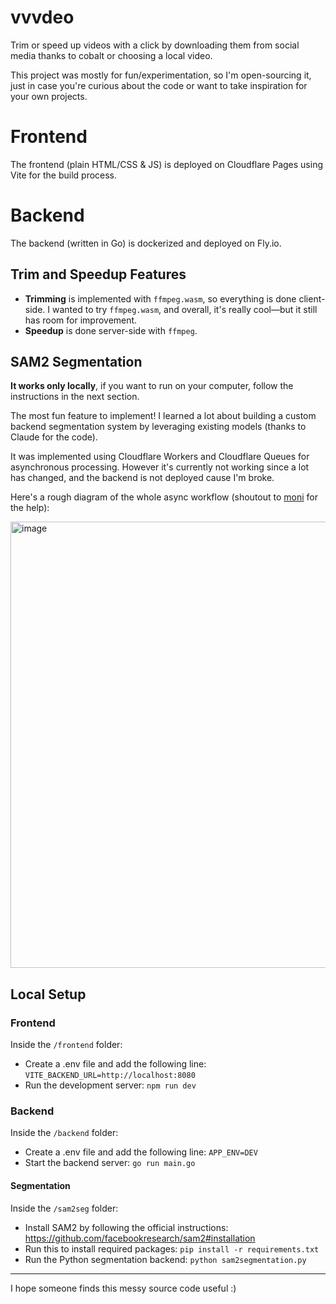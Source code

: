 # vvvdeo

Trim or speed up videos with a click by downloading them from social media thanks to cobalt or choosing a local video.

This project was mostly for fun/experimentation, so I'm open-sourcing it, just in case you're curious about the code or want to take inspiration for your own projects.

# Frontend

The frontend (plain HTML/CSS & JS) is deployed on Cloudflare Pages using Vite for the build process.

# Backend

The backend (written in Go) is dockerized and deployed on Fly.io.

## Trim and Speedup Features

- **Trimming** is implemented with `ffmpeg.wasm`, so everything is done client-side. I wanted to try `ffmpeg.wasm`, and overall, it's really cool—but it still has room for improvement.
- **Speedup** is done server-side with `ffmpeg`.

## SAM2 Segmentation

**It works only locally**, if you want to run on your computer, follow the instructions in the next section.

The most fun feature to implement! I learned a lot about building a custom backend segmentation system by leveraging existing models (thanks to Claude for the code).

It was implemented using Cloudflare Workers and Cloudflare Queues for asynchronous processing. However it's currently not working since a lot has changed, and the backend is not deployed cause I'm broke.

Here's a rough diagram of the whole async workflow (shoutout to [moni](https://x.com/fr3fou) for the help):

<img width="714" alt="image" src="https://github.com/user-attachments/assets/d5d7dee8-e98f-4532-8372-fe6f1dd16c8b" />

## Local Setup

### Frontend

Inside the ```/frontend``` folder:

- Create a .env file and add the following line:
  ```VITE_BACKEND_URL=http://localhost:8080```
- Run the development server:
  ```npm run dev```

### Backend

Inside the ```/backend``` folder:

- Create a .env file and add the following line:
  ```APP_ENV=DEV```
- Start the backend server:
  ```go run main.go```

#### Segmentation

Inside the ```/sam2seg``` folder:

- Install SAM2 by following the official instructions: https://github.com/facebookresearch/sam2#installation
- Run this to install required packages:
  ```pip install -r requirements.txt```
- Run the Python segmentation backend:
  ```python sam2segmentation.py```

----

I hope someone finds this messy source code useful :)

